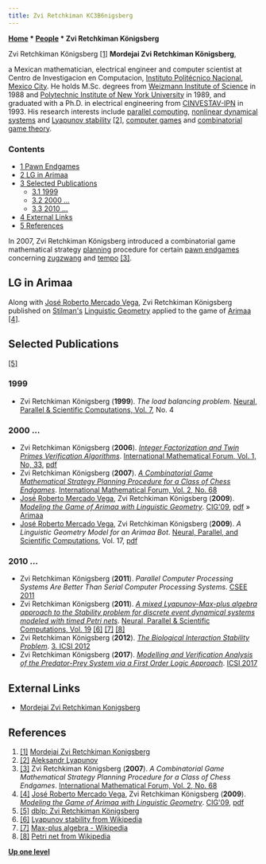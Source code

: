 ```yaml
---
title: Zvi Retchkiman KC3B6nigsberg
---
```

**[Home](Home "Home") \* [People](People "People") \* Zvi Retchkiman Königsberg**



[](File:MZRKonigsberg.jpg) Zvi Retchkiman Königsberg <a id="cite-note-1" href="#cite-ref-1">[1]</a>
**Mordejai Zvi Retchkiman Königsberg**,  

a Mexican mathematician, electrical engineer and computer scientist at Centro de Investigacion en Computacion, 
[Instituto Politécnico Nacional](https://en.wikipedia.org/wiki/Instituto_Polit%C3%A9cnico_Nacional), [Mexico City](https://en.wikipedia.org/wiki/Mexico_City).
He holds M.Sc. degrees from [Weizmann Institute of Science](https://en.wikipedia.org/wiki/Weizmann_Institute_of_Science) in 1988
and [Polytechnic Institute of New York University](https://en.wikipedia.org/wiki/Polytechnic_Institute_of_New_York_University) in 1989, 
and graduated with a Ph.D. in electrical engineering from [CINVESTAV-IPN](https://en.wikipedia.org/wiki/CINVESTAV) in 1993.
His research interests include [parallel computing](index.php?title=Parallel_Computing&action=edit&redlink=1 "Parallel Computing (page does not exist)"), 
[nonlinear dynamical systems](https://en.wikipedia.org/wiki/Dynamical_system#Nonlinear_dynamical_systems_and_chaos) 
and [Lyapunov stability](https://en.wikipedia.org/wiki/Lyapunov_stability) <a id="cite-note-2" href="#cite-ref-2">[2]</a>, 
[computer games](Games "Games") and [combinatorial game theory](https://en.wikipedia.org/wiki/Combinatorial_game_theory). 



### Contents


* [1 Pawn Endgames](#pawn-endgames)
* [2 LG in Arimaa](#lg-in-arimaa)
* [3 Selected Publications](#selected-publications)
	+ [3.1 1999](#1999)
	+ [3.2 2000 ...](#2000-...)
	+ [3.3 2010 ...](#2010-...)
* [4 External Links](#external-links)
* [5 References](#references)






In 2007, Zvi Retchkiman Königsberg introduced a combinatorial game mathematical strategy [planning](Planning "Planning") procedure for certain [pawn endgames](Pawn_Endgame "Pawn Endgame") concerning [zugzwang](Zugzwang "Zugzwang") and [tempo](Tempo "Tempo")
<a id="cite-note-3" href="#cite-ref-3">[3]</a>. 



## LG in Arimaa


Along with [José Roberto Mercado Vega](Jos%C3%A9_Roberto_Mercado_Vega "José Roberto Mercado Vega"), Zvi Retchkiman Königsberg published on [Stilman's](Boris_Stilman "Boris Stilman") [Linguistic Geometry](index.php?title=Linguistic_Geometry&action=edit&redlink=1 "Linguistic Geometry (page does not exist)") applied to the game of [Arimaa](Arimaa "Arimaa") <a id="cite-note-4" href="#cite-ref-4">[4]</a>. 



## Selected Publications


<a id="cite-note-5" href="#cite-ref-5">[5]</a>



### 1999


* Zvi Retchkiman Königsberg (**1999**). *The load balancing problem*. [Neural, Parallel & Scientific Computations, Vol. 7](https://dblp.org/db/journals/npsc/npsc7.html#Konigsberg99), No. 4


### 2000 ...


* Zvi Retchkiman Königsberg (**2006**). *[Integer Factorization and Twin Primes Verification Algorithms](https://core.ac.uk/display/103184200)*. [International Mathematical Forum, Vol. 1, No, 33](http://www.m-hikari.com/imf-password/33-36-2006/index.html), [pdf](http://www.m-hikari.com/imf-password/33-36-2006/retchkimanIMF33-36-2006.pdf)
* Zvi Retchkiman Königsberg (**2007**). *[A Combinatorial Game Mathematical Strategy Planning Procedure for a Class of Chess Endgames](https://www.semanticscholar.org/paper/A-combinatorial-game-mathematical-strategy-planning-Konigsberg/295cfca5b36f5e1b05dfc87179ad3521722c7dd3)*. [International Mathematical Forum, Vol. 2, No. 68](http://www.m-hikari.com/imf-password2007/65-68-2007/index.html)
* [José Roberto Mercado Vega](Jos%C3%A9_Roberto_Mercado_Vega "José Roberto Mercado Vega"), Zvi Retchkiman Königsberg (**2009**). *[Modeling the Game of Arimaa with Linguistic Geometry](https://dl.acm.org/doi/10.5555/1719293.1719355)*. [CIG'09](https://dl.acm.org/doi/proceedings/10.5555/1719293), [pdf](http://arimaa.com/arimaa/papers/JoseVega/index.pdf) » [Arimaa](Arimaa "Arimaa")
* [José Roberto Mercado Vega](Jos%C3%A9_Roberto_Mercado_Vega "José Roberto Mercado Vega"), Zvi Retchkiman Königsberg (**2009**). *A Linguistic Geometry Model for an Arimaa Bot*. [Neural, Parallel, and Scientific Computations](https://www.scimagojr.com/journalsearch.php?q=24805&tip=sid), Vol. 17, [pdf](http://www.dynamicpublishers.com/Neural/NPSC2009/18-NPSC.pdf)


### 2010 ...


* Zvi Retchkiman Königsberg (**2011**). *Parallel Computer Processing Systems Are Better Than Serial Computer Processing Systems*. [CSEE 2011](https://dblp.org/db/conf/csee2/csee2011-1.html#Konigsberg11)
* Zvi Retchkiman Königsberg (**2011**). *[A mixed Lyapunov-Max-plus algebra approach to the Stability problem for discrete event dynamical systems modeled with timed Petri nets](https://ipn.elsevierpure.com/en/publications/a-mixed-lyapunov-max-plus-algebra-approach-to-the-stability-probl)*. [Neural, Parallel & Scientific Computations, Vol. 19](https://dblp.org/db/journals/npsc/npsc19.html#Konigsberg11) <a id="cite-note-6" href="#cite-ref-6">[6]</a> <a id="cite-note-7" href="#cite-ref-7">[7]</a> <a id="cite-note-8" href="#cite-ref-8">[8]</a>
* Zvi Retchkiman Königsberg (**2012**). *[The Biological Interaction Stability Problem](https://link.springer.com/chapter/10.1007/978-3-642-30976-2_1)*. [3. ICSI 2012](https://dblp.org/db/conf/swarm/icsi2012-1.html#Konigsberg12)
* Zvi Retchkiman Königsberg (**2017**). *[Modelling and Verification Analysis of the Predator-Prey System via a First Order Logic Approach](https://link.springer.com/chapter/10.1007/978-3-319-61824-1_3)*. [ICSI 2017](https://dblp.org/db/conf/swarm/icsi2017-1.html#Konigsberg17)


## External Links


* [Mordejai Zvi Retchkiman Konigsberg](https://www.cic.ipn.mx/index.php/es/mordejai-zvi-retchkiman-konigsberg)


## References


1. <a id="cite-ref-1" href="#cite-note-1">[1]</a> [Mordejai Zvi Retchkiman Konigsberg](https://www.cic.ipn.mx/index.php/es/mordejai-zvi-retchkiman-konigsberg)
2. <a id="cite-ref-2" href="#cite-note-2">[2]</a> [Aleksandr Lyapunov](Mathematician#ALyapunov "Mathematician")
3. <a id="cite-ref-3" href="#cite-note-3">[3]</a> Zvi Retchkiman Königsberg (**2007**). *A Combinatorial Game Mathematical Strategy Planning Procedure for a Class of Chess Endgames*. [International Mathematical Forum, Vol. 2, No. 68](http://www.m-hikari.com/imf-password2007/65-68-2007/index.html)
4. <a id="cite-ref-4" href="#cite-note-4">[4]</a> [José Roberto Mercado Vega](Jos%C3%A9_Roberto_Mercado_Vega "José Roberto Mercado Vega"), Zvi Retchkiman Königsberg (**2009**). *[Modeling the Game of Arimaa with Linguistic Geometry](https://dl.acm.org/doi/10.5555/1719293.1719355)*. [CIG'09](https://dl.acm.org/doi/proceedings/10.5555/1719293), [pdf](http://arimaa.com/arimaa/papers/JoseVega/index.pdf)
5. <a id="cite-ref-5" href="#cite-note-5">[5]</a> [dblp: Zvi Retchkiman Königsberg](https://dblp.org/pid/10/8180.html)
6. <a id="cite-ref-6" href="#cite-note-6">[6]</a> [Lyapunov stability from Wikipedia](https://en.wikipedia.org/wiki/Lyapunov_stability)
7. <a id="cite-ref-7" href="#cite-note-7">[7]</a> [Max-plus algebra - Wikipedia](https://en.wikipedia.org/wiki/Max-plus_algebra)
8. <a id="cite-ref-8" href="#cite-note-8">[8]</a> [Petri net from Wikipedia](https://en.wikipedia.org/wiki/Petri_net)

**[Up one level](People "People")**







 
